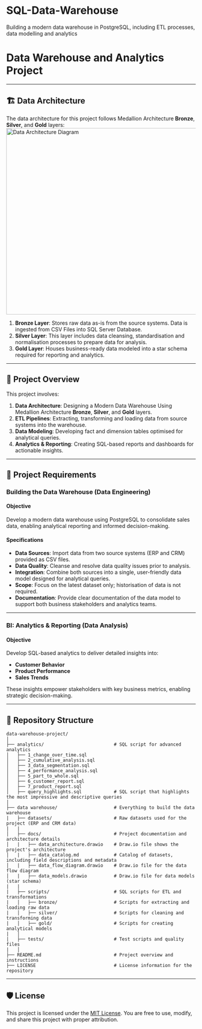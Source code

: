 # SQL-Data-Warehouse
Building a modern data warehouse in PostgreSQL, including ETL processes, data modelling and analytics
# Data Warehouse and Analytics Project

---
## 🏗️ Data Architecture

The data architecture for this project follows Medallion Architecture **Bronze**, **Silver**, and **Gold** layers:
<img width="786" height="496" alt="Data Architecture Diagram" src="https://github.com/user-attachments/assets/5b2dee08-babc-4fb9-8f06-c8fab73451bc" />




1. **Bronze Layer**: Stores raw data as-is from the source systems. Data is ingested from CSV Files into SQL Server Database.
2. **Silver Layer**: This layer includes data cleansing, standardisation and normalisation processes to prepare data for analysis.
3. **Gold Layer**: Houses business-ready data modeled into a star schema required for reporting and analytics.

---
## 📖 Project Overview

This project involves:

1. **Data Architecture**: Designing a Modern Data Warehouse Using Medallion Architecture **Bronze**, **Silver**, and **Gold** layers.
2. **ETL Pipelines**: Extracting, transforming and loading data from source systems into the warehouse.
3. **Data Modeling**: Developing fact and dimension tables optimised for analytical queries.
4. **Analytics & Reporting**: Creating SQL-based reports and dashboards for actionable insights.

---

## 🚀 Project Requirements

### Building the Data Warehouse (Data Engineering)

#### Objective
Develop a modern data warehouse using PostgreSQL to consolidate sales data, enabling analytical reporting and informed decision-making.

#### Specifications
- **Data Sources**: Import data from two source systems (ERP and CRM) provided as CSV files.
- **Data Quality**: Cleanse and resolve data quality issues prior to analysis.
- **Integration**: Combine both sources into a single, user-friendly data model designed for analytical queries.
- **Scope**: Focus on the latest dataset only; historisation of data is not required.
- **Documentation**: Provide clear documentation of the data model to support both business stakeholders and analytics teams.

---

### BI: Analytics & Reporting (Data Analysis)

#### Objective
Develop SQL-based analytics to deliver detailed insights into:
- **Customer Behavior**
- **Product Performance**
- **Sales Trends**

These insights empower stakeholders with key business metrics, enabling strategic decision-making.  

---

## 📂 Repository Structure
```
data-warehouse-project/
│
├── analytics/                          # SQL script for advanced analytics
│   ├── 1_change_over_time.sql
│   ├── 2_cumulative_analysis.sql
│   ├── 3_data_segmentation.sql
│   ├── 4_performance_analysis.sql
│   ├── 5_part_to_whole.sql
│   ├── 6_customer_report.sql
│   ├── 7_product_report.sql
│   ├── query_highlights.sql            # SQL script that highlights the most impressive and descriptive queries
│
├── data warehouse/                     # Everything to build the data warehouse
|   ├── datasets/                       # Raw datasets used for the project (ERP and CRM data)
|   |
│   ├── docs/                           # Project documentation and architecture details
│   |   ├── data_architecture.drawio    # Draw.io file shows the project's architecture
│   |   ├── data_catalog.md             # Catalog of datasets, including field descriptions and metadata
│   |   ├── data_flow_diagram.drawio    # Draw.io file for the data flow diagram
│   |   ├── data_models.drawio          # Draw.io file for data models (star schema)
|   |
|   ├── scripts/                        # SQL scripts for ETL and transformations
|   │   ├── bronze/                     # Scripts for extracting and loading raw data
|   │   ├── silver/                     # Scripts for cleaning and transforming data
|   │   ├── gold/                       # Scripts for creating analytical models
|   │
|   ├── tests/                          # Test scripts and quality files
|   │
├── README.md                           # Project overview and instructions
├── LICENSE                             # License information for the repository
```
---

## 🛡️ License

This project is licensed under the [MIT License](LICENSE). You are free to use, modify, and share this project with proper attribution.
